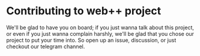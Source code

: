 # Contributing to web++ project

We'll be glad to have you on board; if you just wanna talk about this project, or even if you just wanna complain harshly, we'll be glad that you chose our project to put your time into.
So open up an issue, discussion, or just checkout our telegram channel.
